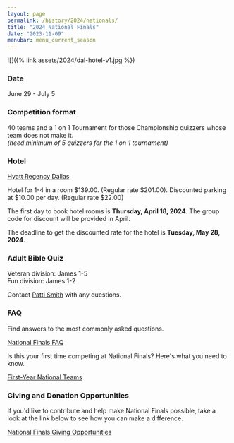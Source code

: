 ```yaml
---
layout: page
permalink: /history/2024/nationals/
title: "2024 National Finals"
date: "2023-11-09"
menubar: menu_current_season
---
```


![]({% link assets/2024/dal-hotel-v1.jpg %})

### Date

June 29 - July 5

### Competition format

40 teams and a 1 on 1 Tournament for those Championship quizzers whose team does not make it.  
_(need minimum of 5 quizzers for the 1 on 1 tournament)_

### Hotel

[Hyatt Regency Dallas](https://www.hyatt.com/en-US/hotel/texas/hyatt-regency-dallas/dfwrd)

Hotel for 1-4 in a room $139.00. (Regular rate $201.00). Discounted parking at $10.00 per day. (Regular rate $22.00)

The first day to book hotel rooms is **Thursday, April 18, 2024**. The group code for discount will be provided in April.

The deadline to get the discounted rate for the hotel is **Tuesday, May 28, 2024**.

### Adult Bible Quiz

Veteran division: James 1-5  
Fun division: James 1-2

Contact [Patti Smith](mailto:p.s.momof5@gmail.com) with any questions.

### FAQ

Find answers to the most commonly asked questions.

<a href="{% link _pages/history/2024/nationals/faq.md %}" class="button is-primary">National Finals FAQ</a>

Is this your first time competing at National Finals? Here's what you need to know.

<a href="{% link _pages/history/2024/nationals/first-time.md %}" class="button is-primary">First-Year National Teams</a>

### Giving and Donation Opportunities

If you'd like to contribute and help make National Finals possible, take a look at the link below to see how you can make a difference.

<a href="{% link _pages/history/2024/nationals/donations.md %}" class="button is-primary">National Finals Giving Opportunities</a>
